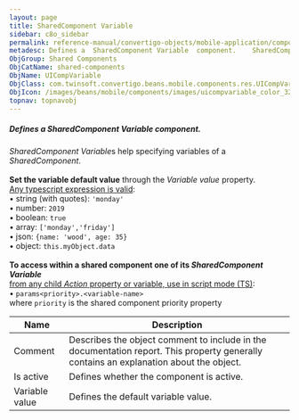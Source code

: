 ```yaml
---
layout: page
title: SharedComponent Variable
sidebar: c8o_sidebar
permalink: reference-manual/convertigo-objects/mobile-application/components/shared-components/sharedcomponent-variable/
metadesc: Defines a  SharedComponent Variable  component.    SharedComponent Variable s help specifying variables of a  SharedComponent .   Set the variable def
ObjGroup: Shared Components
ObjCatName: shared-components
ObjName: UICompVariable
ObjClass: com.twinsoft.convertigo.beans.mobile.components.res.UICompVariable
ObjIcon: /images/beans/mobile/components/images/uicompvariable_color_32x32.png
topnav: topnavobj
---
```

##### Defines a <i>SharedComponent Variable</i> component. <br/>

 <i>SharedComponent Variable</i>s help specifying variables of a <i>SharedComponent</i>.<br><br><b>Set the variable default value</b> through the <i>Variable value</i> property.<br><u>Any typescript expression is valid</u>:<br> • string (with quotes): <code>'monday'</code><br> • number: <code>2019</code><br> • boolean: <code>true</code><br> • array: <code>['monday','friday']</code><br> • json: <code>{name: 'wood', age: 35}</code><br> • object: <code>this.myObject.data</code><br><br><b>To access within a shared component one of its <i>SharedComponent Variable</i></b><br><u>from any child <i>Action</i> property or variable, use in script mode (TS)</u>:<br> • <code>params&lt;priority&gt;.&lt;variable-name&gt;</code><br> where <code>priority</code> is the shared component priority property

Name | Description 
--- | ---
Comment | Describes the object comment to include in the documentation report.  This property generally contains an explanation about the object. 
Is active | Defines whether the component is active. 
Variable value | Defines the default variable value. 

